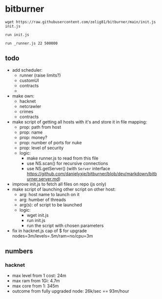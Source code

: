 # bitburner

```shell
wget https://raw.githubusercontent.com/zelig81/bitburner/main/init.js init.js
```

```shell
run init.js
```

```shell
run _runner.js 22 500000
```

## todo

- add scheduler:
  - runner (raise limits?)
  - customUI
  - contracts
  -
- make own:
  - hacknet
  - netcrawler
  - crimes
  - contracts
- make script of getting all hosts with it's and store it in file mapping:
  - prop: path from host
  - prop: name
  - prop: money?
  - prop: number of ports for nuke
  - prop: level of security
  - logic:
    - make runner.js to read from this file
    - use NS.scan() for recursive connections
    - use NS.getServer() (with `Server` interface https://github.com/danielyxie/bitburner/blob/dev/markdown/bitburner.server.md)
- improve init.js to fetch all files on repo (js only)
- make script of launching other script on other host:
  - arg: host name to launch on it
  - arg: humber of threads
  - arg(s): of script to be launched
  - logic:
    - wget init.js
    - run init.js
    - run the script with chosen parameters
- fix in hacknet.js cap of $ for upgrade nodes=3m/levels=.5m/ram=no/cpu=3m

## numbers

### hacknet

- max level from 1 cost: 24m
- max ram from 1Gi: 4.7m
- max core from 1: 345m
- outcome from fully upgraded node: 26k/sec == 93m/hour
